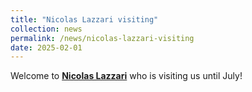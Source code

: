 ```yaml
---
title: "Nicolas Lazzari visiting"
collection: news
permalink: /news/nicolas-lazzari-visiting
date: 2025-02-01
---
```

Welcome to <a href="https://stlab.istc.cnr.it/stlab/staff/nicolas-lazzari/"><b>Nicolas Lazzari</b></a> who is visiting us until July!
